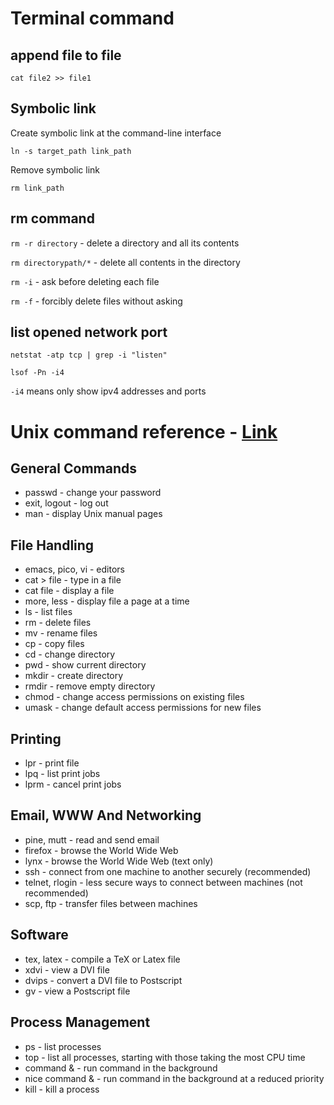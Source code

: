 # Terminal command

## append file to file
```shell
cat file2 >> file1
```
## Symbolic link
Create symbolic link at the command-line interface
```shell
ln -s target_path link_path
```

Remove symbolic link
```shell
rm link_path
```

## rm command

`rm -r directory` - delete a directory and all its contents

`rm directorypath/*` - delete all contents in the directory

`rm -i` - ask before deleting each file

`rm -f` - forcibly delete files without asking


## list opened network port
`netstat -atp tcp | grep -i "listen"`

`lsof -Pn -i4`

`-i4` means only show ipv4 addresses and ports


# Unix command reference - [Link](http://www.statslab.cam.ac.uk/~eva/unixref.html)

## General Commands

* passwd - change your password
* exit, logout - log out
* man - display Unix manual pages

## File Handling

* emacs, pico, vi - editors
* cat > file - type in a file
* cat file - display a file
* more, less - display file a page at a time
* ls - list files
* rm - delete files
* mv - rename files
* cp - copy files
* cd - change directory
* pwd - show current directory
* mkdir - create directory
* rmdir - remove empty directory
* chmod - change access permissions on existing files
* umask - change default access permissions for new files

## Printing

* lpr - print file
* lpq - list print jobs
* lprm - cancel print jobs

## Email, WWW And Networking

* pine, mutt - read and send email
* firefox - browse the World Wide Web
* lynx - browse the World Wide Web (text only)
* ssh - connect from one machine to another securely (recommended)
* telnet, rlogin - less secure ways to connect between machines (not recommended)
* scp, ftp - transfer files between machines

## Software

* tex, latex - compile a TeX or Latex file
* xdvi - view a DVI file
* dvips - convert a DVI file to Postscript
* gv - view a Postscript file


## Process Management

* ps - list processes
* top - list all processes, starting with those taking the most CPU time
* command & - run command in the background
* nice command & - run command in the background at a reduced priority
* kill - kill a process

